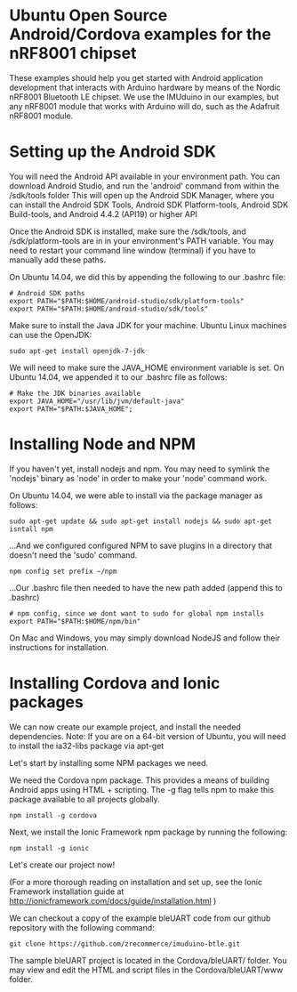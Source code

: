 Ubuntu Open Source Android/Cordova examples for the nRF8001 chipset
===================================================================

These examples should help you get started with Android application development that interacts with Arduino hardware by means of the Nordic nRF8001 Bluetooth LE chipset.
We use the IMUduino in our examples, but any nRF8001 module that works with Arduino will do, such as the Adafruit nRF8001 module.

# Setting up the Android SDK #

You will need the Android API available in your environment path.
You can download Android Studio, and run the 'android' command from within the /sdk/tools folder
This will open up the Android SDK Manager, where you can install the Android SDK Tools, Android SDK Platform-tools, Android SDK Build-tools, and Android 4.4.2 (API19) or higher API

Once the Android SDK is installed, make sure the /sdk/tools, and /sdk/platform-tools are in in your environment's PATH variable.
You may need to restart your command line window (terminal) if you have to manually add these paths.

On Ubuntu 14.04, we did this by appending the following to our .bashrc file:

```
# Android SDK paths
export PATH="$PATH:$HOME/android-studio/sdk/platform-tools"
export PATH="$PATH:$HOME/android-studio/sdk/tools"
```

Make sure to install the Java JDK for your machine.
Ubuntu Linux machines can use the OpenJDK:

```
sudo apt-get install openjdk-7-jdk
```

We will need to make sure the JAVA_HOME environment variable is set. 
On Ubuntu 14.04, we appended it to our .bashrc file as follows:

```
# Make the JDK binaries available
export JAVA_HOME="/usr/lib/jvm/default-java"
export PATH="$PATH:$JAVA_HOME";
```

# Installing Node and NPM #
If you haven't yet, install nodejs and npm. 
You may need to symlink the 'nodejs' binary as 'node' in order to make your 'node' command work.

On Ubuntu 14.04, we were able to install via the package manager as follows:

```
sudo apt-get update && sudo apt-get install nodejs && sudo apt-get isntall npm
```

...And we configured configured NPM to save plugins in a directory that doesn't need the 'sudo' command.

```
npm config set prefix ~/npm
```

...Our .bashrc file then needed to have the new path added (append this to .bashrc)

```
# npm config, since we dont want to sudo for global npm installs
export PATH="$PATH:$HOME/npm/bin"
```

On Mac and Windows, you may simply download NodeJS and follow their instructions for installation.

# Installing Cordova and Ionic packages #
We can now create our example project, and install the needed dependencies. 
Note: If you are on a 64-bit version of Ubuntu, you will need to install the ia32-libs package via apt-get

Let's start by installing some NPM packages we need.

We need the Cordova npm package. This provides a means of building Android apps using HTML + scripting.
The -g flag tells npm to make this package available to all projects globally.

```
npm install -g cordova
```

Next, we install the Ionic Framework npm package by running the following:

```
npm install -g ionic
```

Let's create our project now!

(For a more thorough reading on installation and set up, see the Ionic Framework installation guide at http://ionicframework.com/docs/guide/installation.html )


We can checkout a copy of the example bleUART code from our github repository with the following command:

```
git clone https://github.com/zrecommerce/imuduino-btle.git
```

The sample bleUART project is located in the Cordova/bleUART/ folder. You may view and edit the HTML and script files in the Cordova/bleUART/www folder.